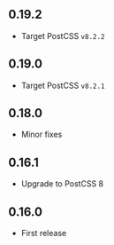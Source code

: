 ## 0.19.2
- Target PostCSS `v8.2.2`

## 0.19.0
- Target PostCSS `v8.2.1`

## 0.18.0
- Minor fixes

## 0.16.1
- Upgrade to PostCSS 8

## 0.16.0
- First release
